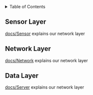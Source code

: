 <!-- TABLE OF CONTENTS -->
<details>
  <summary>Table of Contents</summary>
  <ol>
    <li><a href="../README.md">About The Project</a></li>
    <li><a href="#sensor-layer">Sensor Layer</a></li>
    <li><a href="#network-layer">Network Layer</a></li>
    <li><a href="#data-layer">Data Layer</a></li>
  </ol>
</details>

## Sensor Layer

[docs/Sensor](SENSOR.md) explains our network layer

## Network Layer

[docs/Network](NETWORK.md) explains our network layer

## Data Layer

[docs/Server](NETWORK.md) explains our network layer
